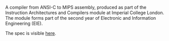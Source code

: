 A compiler from ANSI-C to MIPS assembly, produced as part of the Instruction Architectures and Compilers module at Imperial College London. The module forms part of the second year of Electronic and Information Engineering (EIE).

The spec is visible [here](https://github.com/thl19git/ANSI-C-to-MIPS-Compiler/blob/master/spec.md).
